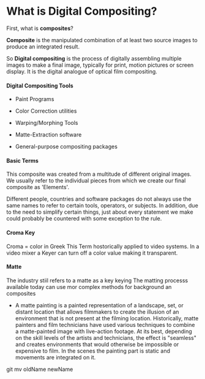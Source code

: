 # What is Digital Compositing?


First, what is __composites__?

__Composite__ is the manipulated combination of at least two source images to produce an integrated result.

So __Digital compositing__ is the process of digitally assembling multiple images to make a final image, typically for print, motion pictures or screen display. It is 
the digital analogue of optical film compositing.

#### Digital Compositing Tools


* Paint Programs

* Color Correction utilities

* Warping/Morphing Tools

* Matte-Extraction software

* General-purpose compositing packages




#### Basic Terms

This composite was created from a multitude of different original images. We usually refer to the individual pieces from which we create our final composite as 'Elements'. 

Different people, countries and software packages do not always use the same names to refer to certain tools, operators, or subjects. In addition, due to the need to simplify certain things, just about every statement we make could probably be countered with some exception to the rule.

#### Croma Key 
Croma = color in Greek 
This Term hostorically applied to video systems.
In a video mixer a Keyer can turn off a color value making it transparent.

#### Matte
The industry stiil refers to a matte as a key keying
The matting processs available today can use mor complex methods for background an composites

* A matte painting is a painted representation of a landscape, set, or distant location that allows filmmakers to create the illusion of an environment that is not present at the filming location. Historically, matte painters and film technicians have used various techniques to combine a matte-painted image with live-action footage. At its best, depending on the skill levels of the artists and technicians, the effect is "seamless" and creates environments that would otherwise be impossible or expensive to film. In the scenes the painting part is static and movements are integrated on it.


git mv oldName newName
